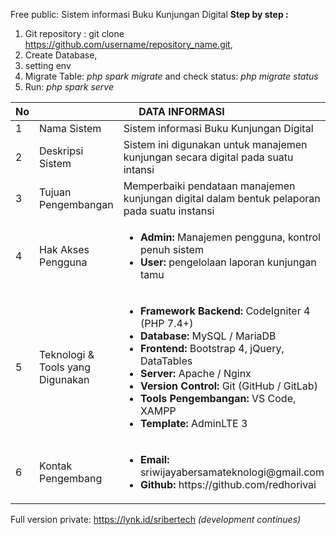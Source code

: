 Free public: Sistem informasi Buku Kunjungan Digital
<b>Step by step :</b>
1. Git repository : git clone https://github.com/username/repository_name.git,
2. Create Database,
3. setting env
4. Migrate Table: <i>php spark migrate </i> and check status: <i>php migrate status</i>
5. Run: <i>php spark serve</i>


<table class="table table-bordered table-striped">
								<thead>
									<tr>
										<th style="width:20px;">No</th>
										<th colspan="2" style="text-align: center;">DATA INFORMASI</th>
									</tr>
								</thead>
								<tbody>
									<tr>
										<td>1</td>
										<td style="width: 400px;">Nama Sistem</td>
										<td>Sistem informasi Buku Kunjungan Digital</td>
									</tr>
									<tr>
										<td>2</td>
										<td style="width: 400px;">Deskripsi Sistem</td>
										<td>Sistem ini digunakan untuk manajemen kunjungan secara digital pada suatu intansi</td>
									</tr>
									<tr>
										<td>3</td>
										<td style="width: 400px;">Tujuan Pengembangan</td>
										<td>Memperbaiki pendataan manajemen kunjungan digital dalam bentuk pelaporan pada suatu instansi</td>
									</tr>
									<tr>
										<td>4</td>
										<td style="width: 400px;">Hak Akses Pengguna</td>
										<td>
											<ul class="mb-0">
												<li><strong>Admin:</strong> Manajemen pengguna, kontrol penuh sistem</li>
												<li><strong>User:</strong> pengelolaan laporan kunjungan tamu</li>
											</ul>
										</td>
									</tr>
									<tr>
										<td>5</td>
										<td style="width: 400px;">Teknologi & Tools yang Digunakan</td>
										<td>
											<ul class="mb-0">
												<li><strong>Framework Backend:</strong> CodeIgniter 4 (PHP 7.4+)</li>
												<li><strong>Database:</strong> MySQL / MariaDB</li>
												<li><strong>Frontend:</strong> Bootstrap 4, jQuery, DataTables</li>
												<li><strong>Server:</strong> Apache / Nginx</li>
												<li><strong>Version Control:</strong> Git (GitHub / GitLab)</li>
												<li><strong>Tools Pengembangan:</strong> VS Code, XAMPP</li>
												<li><strong>Template:</strong> AdminLTE 3</li>
											</ul>
										</td>
									</tr>
									<tr>
										<td>6</td>
										<td style="width: 400px;">Kontak Pengembang</td>
										<td>
											<ul class="mb-0">
												<li><strong>Email:</strong> sriwijayabersamateknologi@gmail.com</li>
												<li><strong>Github:</strong> https://github.com/redhorivai</li>
											</ul>
										</td>
									</tr>
								</tbody>
							</table>

Full version private: https://lynk.id/sribertech <i>(development continues)</i> 
